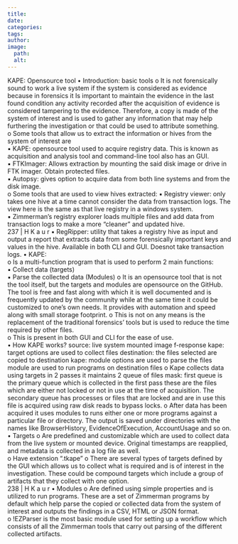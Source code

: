 ```yaml
---
title: 
date: 
categories: 
tags: 
author: 
image:
  path: 
  alt: 
---
```

KAPE: Opensource tool 
• Introduction: basic tools 
o It is not forensically sound to work a live system if the system is considered as evidence because in 
forensics it Is important to maintain the evidence in the last found condition any activity recorded after 
the acquisition of evidence is considered tampering to the evidence. Therefore, a copy is made of the 
system of interest and is used to gather any information that may help furthering the investigation or 
that could be used to attribute something.  
o Some tools that allow us to extract the information or hives from the system of interest are  
▪ KAPE: opensource tool used to acquire registry data. This is known as acquisition and analysis 
tool and command-line tool also has an GUI.  
▪ FTKImager: Allows extraction by mounting the said disk image or drive in FTK imager. Obtain 
protected files.  
▪ Autopsy: gives option to acquire data from both line systems and from the disk image.  
o Some tools that are used to view hives extracted: 
▪ Registry viewer: only takes one hive at a time cannot consider the data from transaction logs. The 
view here is the same as that live registry in a windows system.  
▪ Zimmerman’s registry explorer loads multiple files and add data from transaction logs to make a 
more “cleaner” and updated hive.  
237 | H K a u r 
▪ RegRipper:  utility that takes a registry hive as input and output a report that extracts data from 
some forensically important keys and values in the hive. Available in both CLI and GUI. Doesnot 
take transaction logs. 
• KAPE:  
o Is a multi-function program that is used to perform 2 main functions:  
▪ Collect data (targets)  
▪ Parse the collected data (Modules) 
o It is an opensource tool that is not the tool itself, but the targets and modules are opensource on the 
GitHub. The tool is free and fast along with which it is well documented and is frequently updated by the 
community while at the same time it could be customized to one’s own needs. It provides with 
automation and speed along with small storage footprint. 
o This is not on any means is the replacement of the traditional forensics’ tools but is used to reduce the 
time required by other files.  
o This is present in both GUI and CLI for the ease of use.  
• How KAPE works? 
source:
 live system 
mounted image 
f-response 
kape: target 
options are 
used to collect 
files 
destination: the 
files selected 
are copied to 
destination
 kape: module 
options are 
used to parse 
the files
 module are 
used to run 
programs on 
destination files
 o Kape collects data using targets in 2 passes it maintains 2 queue of files mask: first queue is the primary 
queue which is collected in the first pass these are the files which are either not locked or not in use at 
the time of acquisition. The secondary queue has processes or files that are locked and are in use this file 
is acquired using raw disk reads to bypass locks. 
o After data has been acquired it uses modules to runs either one or more programs against a particular 
file or directory. The output is saved under directories with the names like BrowserHistory, 
EvidenceOfExecution, AccountUsage and so on.  
• Targets 
o Are predefined and customizable which are used to collect data from the live system or mounted device. 
Original timestamps are reapplied, and metadata is collected in a log file as well.  
o Have extension “.tkape” 
o There are several types of targets defined by the GUI which allows us to collect what is required and is of 
interest in the investigation. These could be compound targets which include a group of artifacts that 
they collect with one option.  
238 | H K a u r 
• Modules 
o Are defined using simple properties and is utilized to run programs. These are a set of Zimmerman 
programs by default which help parse the copied or collected data from the system of interest and 
outputs the findings in a CSV, HTML or JSON format.  
o !EZParser is the most basic module used for setting up a workflow which consists of all the Zimmerman 
tools that carry out parsing of the different collected artifacts. 
